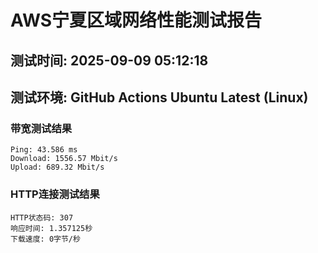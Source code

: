 # AWS宁夏区域网络性能测试报告
## 测试时间: 2025-09-09 05:12:18
## 测试环境: GitHub Actions Ubuntu Latest (Linux)

### 带宽测试结果
```
Ping: 43.586 ms
Download: 1556.57 Mbit/s
Upload: 689.32 Mbit/s
```

### HTTP连接测试结果
```
HTTP状态码: 307
响应时间: 1.357125秒
下载速度: 0字节/秒
```

